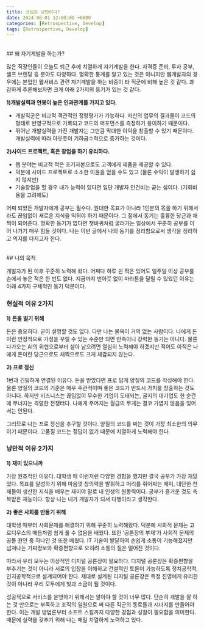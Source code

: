 ```yaml
---
title: 코딩은 낭만이다?
date: 2024-08-01 12:00:00 +0800
categories: [Retrospective, Develop]
tags: [Retrospective, Develop]    
---
```

<br>
## 왜 자기계발을 하는가?

많은 직장인들이 오늘도 퇴근 후에 치열하게 자기계발을 한다. 자격증 준비, 투자 공부, 셀프 브랜딩 등 분야도 다양하다. 명확한 통계를 알고 있는 것은 아니지만 웹개발자의 경우에는 본업인 웹서비스 관련 자기계발을 하는 비중이 타 직군에 비해 높은 것 같다. 과감하게 추론해보자면 크게 아래 2가지의 동기가 있는 것 같다. 

**1)개발실력과 연봉이 높은 인과관계를 가지고 있다.**

- 개발직군은 비교적 객관적인 정량평가가 가능하다. 자신의 업무의 결과물이 코드의 형태로 반영구적으로 기록되고 코드의 퍼포먼스를 측정하기 용이하기 때문이다.
- 뛰어난 개발실력을 가진 개발자는 그만큼 막대한 이익을 창출할 수 있기 때문이다. 개발실력에 따라 아웃풋이 기하급수적으로 증가하는 것이다.

**2)사이드 프로젝트, 혹은 창업을 하기 유리하다.**

- 웹 분야는 비교적 적은 초기자본으로도 고객에게 제품을 제공할 수 있다.
- 덕분에 사이드 프로젝트로 소소한 이윤을 얻을 수도 있고 (물론 수익이 발생하기 쉽지 않지만)
- 기술창업을 할 경우 내가 능력이 있다면 일단 개발자 인건비는 굳는 셈이다. (기회비용을 고려해도)

어찌 되었든 개발자에게 공부는 필수다. 원대한 목표가 아니라 1인분의 몫을 하기 위해서라도 끊임없이 새로운 지식을 익혀야 하기 때문이다. 그 점에서 동기는 훌륭한 당근과 채찍이 되어준다. 명확한 동기가 없다면 챗바퀴처럼 굴러가는 일상에서 꾸준히 공부를 이어 나가기 매우 힘들 것이다. 나는 이번 글에서 나의 동기를 정리함으로써 생각을 정리하고 의지를 다지고자 한다.  

<br>
## 나의 목적

개발자가 된 이후 꾸준히 노력해 왔다. 어쩌다 하루 쉰 적은 있어도 일주일 이상 공부를 손에서 놓은 적은 한 번도 없다. 지금까지 번아웃 없이 마라톤을 달릴 수 있었던 이유는 아래 4가지 구체적인 동기 덕분이다.

### 현실적 이유 2가지

**1) 돈을 벌기 위해**

돈은 중요하다. 굳이 설명할 것도 없다. 다만 나는 물욕이 거의 없는 사람이다. 나에게 돈이란 안정적으로 가정을 꾸릴 수 있는 수준만 되면 만족이니 강력한 동기는 아니다. 물론 다가오는 AI의 위협으로부터 살아 남으려면 열심히 노력해야 하겠지만 적어도 아직은 나에게 돈이란 당근으로도 채찍으로도 크게 체감되지 않는다.

**2) 프로 정신**

1번과 긴밀하게 연결된 이유다. 돈을 받았다면 프로 답게 양질의 코드를 작성해야 한다. 물론 양질의 코드의 기준은 매우 주관적이며 좋은 코드가 반드시 가치를 창출하는 것도 아니다. 하지만 비즈니스는 끊임없이 무수한 기업이 도태되는, 굴지의 대기업도 한 순간에 무너지는 격렬한 전쟁터다.  나에게 주어지는 월급의 무게는 결코 가볍지 않음을 잊어서는 안된다.

그러므로 나는 프로 정신을 추구할 것이다. 양질의 코드를 짜는 것이 가장 최소한의 의무이기 때문이다. 고품질 코드는 정답이 없기 때문에 치열하게 노력해야 한다.

### 낭만적 이유 2가지

**1) 재미 있으니까**

가장 원초적인 이유다. 대학생 때 이런저런 다양한 경험을 했지만 결국 공부가 가장 재밌었다. 목표를 달성하기 위해 마음껏 창의력을 발휘하고 머리를 쥐어짜는 재미, 대단한 천재들이 생산한 지식을 배우는 재미야 말로 내 인생의 원동력이다. 공부가 즐거운 것도 축복받은 재능이다. 항상 나는 내가 개발자가 되서 다행이라고 생각한다.

**2) 좋은 사회를 만들기 위해**

  대학생 때부터 사회문제를 해결하기 위해 꾸준히 노력해왔다. 덕분에 사회적 문제는 고르디우스의 매듭처럼 쉽게 풀 수 없음을 배웠다. 또한 ‘공론장의 부재’가 사회적 문제의 공통 원인 중 하나인 것 또한 배웠다. IT 기술이 발달하여 손쉽게 소통이 기능해졌지만 넘쳐나는 가짜정보와 확증편향으로 오히려 소통의 질은 떨어진 것이다.  

 따라서 우리 모두는 이상적인 디지털 공론장이 필요하다. 디지털 공론장은 확증편향을 부추기는 것이 아니라 서로의 입장을 이해하고 건설적인 토론이 가능하도록 정치공학적, 인지공학적으로 설계되어야 한다. 제대로 설계된 디지털 공론장은 특정 진영에게 유리한 것이 아니라 우리 모두에게 빛과 소금이 될 것이다.  

 성공적으로 서비스를 운영하기 위해서는 알아야 할 것이 너무 많다. 단순히 개발을 잘 하는 것 만으로는 부족하고 조직의 일원으로 써 다른 직군의 동료들과 시너지를 만들어야 한다. 이는 개발 방법론부터 소프트 스킬까지 다양한 경험과 성찰이 필요함을 의미한다. 때문에 실력을 갖추기 위해 나는 매일 치열하게 노력하고 있다.
